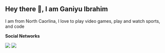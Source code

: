 ## Hey there 👋, I am Ganiyu Ibrahim

<!--
**gibra21/gibra21** is a ✨ _special_ ✨ repository because its `README.md` (this file) appears on your GitHub profile.

Here are some ideas to get you started:

- 🔭 I’m currently working on ...
- 🌱 I’m currently learning ...
- 👯 I’m looking to collaborate on ...
- 🤔 I’m looking for help with ...
- 💬 Ask me about ...
- 📫 How to reach me: ...
- 😄 Pronouns: ...
- ⚡ Fun fact: ...
-->

I am from North Caorlina, I love to play video games, play and watch sports, and code 

**Social Networks**

<a href="mailto:gibrahim0877@gmail.com"><img src="https://img.shields.io/badge/Gmail-D14836?style=for-the-badge&logo=gmail&logoColor=white"></a> <a href=https://www.linkedin.com/in/ganiyu-ibrahim-5051a5316/><img src="https://img.shields.io/badge/LinkedIn-0077B5?style=for-the-badge&logo=linkedin&logoColor=white"></a>

